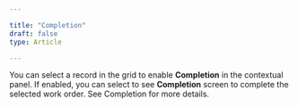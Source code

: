 ```yaml
---  

title: "Completion"  
draft: false 
type: Article

---
```


You can select a record in the grid to enable **Completion** in the contextual
panel. If enabled, you can select to see **Completion** screen to complete the
selected work order. See Completion  for more details.

